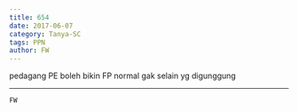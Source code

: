 ```yaml
---
title: 654
date: 2017-06-07
category: Tanya-SC
tags: PPN
author: FW
---
```


pedagang PE boleh bikin FP normal gak selain yg digunggung

---



`FW`
